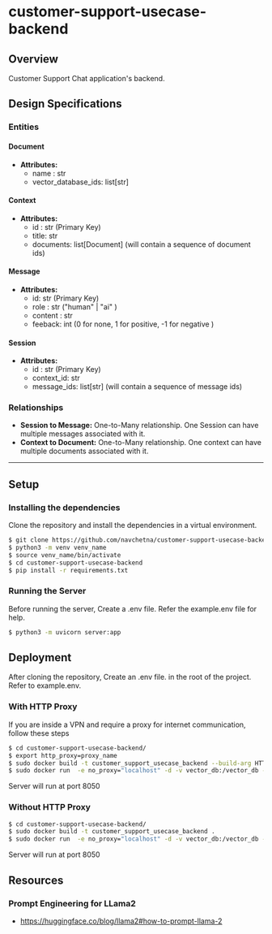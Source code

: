 # customer-support-usecase-backend

## Overview
Customer Support Chat application's backend.

## Design Specifications

### Entities



#### Document

- **Attributes:**
  - name : str
  - vector_database_ids: list[str]

#### Context

- **Attributes:**
  - id : str (Primary Key)
  - title: str
  - documents: list[Document] (will contain a sequence of document ids)

#### Message

- **Attributes:**
  - id: str (Primary Key)
  - role : str ("human" | "ai" )
  - content : str
  - feeback: int (0 for none, 1 for positive, -1 for negative )


#### Session

- **Attributes:**
  - id : str (Primary Key)
  - context_id: str
  - message_ids: list[str] (will contain a sequence of message ids)




### Relationships

- **Session to Message:** One-to-Many relationship. One Session can have multiple messages associated with it.
- **Context to Document:** One-to-Many relationship. One context can have multiple documents associated with it.

---

## Setup

### Installing the dependencies
Clone the repository and install the dependencies in a virtual environment.
```bash
$ git clone https://github.com/navchetna/customer-support-usecase-backend.git
$ python3 -m venv venv_name
$ source venv_name/bin/activate
$ cd customer-support-usecase-backend
$ pip install -r requirements.txt

```


### Running the Server
Before running the server, Create a .env file. Refer the example.env file for help.
```bash
$ python3 -m uvicorn server:app

```

## Deployment

After cloning the repository, Create an .env file. in the root of the project. Refer to example.env.
### With HTTP Proxy
If you are inside a VPN and require a proxy for internet communication, follow these steps
```bash
$ cd customer-support-usecase-backend/
$ export http_proxy=proxy_name
$ sudo docker build -t customer_support_usecase_backend --build-arg HTTP_PROXY=$http_proxy --build-arg HTTPS_PROXY=$http_proxy --build-arg NO_PROXY="$no_proxy" --build-arg http_proxy=$http_proxy --build-arg https_proxy=$http_proxy --build-arg no_proxy="$no_proxy" .
$ sudo docker run  -e no_proxy="localhost" -d -v vector_db:/vector_db --name customer_support_usecase_backend  -p 8050:8000 customer_support_usecase_backend
```
Server will run at port 8050

### Without HTTP Proxy
```bash
$ cd customer-support-usecase-backend/
$ sudo docker build -t customer_support_usecase_backend .
$ sudo docker run  -e no_proxy="localhost" -d -v vector_db:/vector_db --name customer_support_usecase_backend  -p 8050:8000 customer_support_usecase_backend
```

Server will run at port 8050
## Resources

### Prompt Engineering for LLama2
- https://huggingface.co/blog/llama2#how-to-prompt-llama-2
